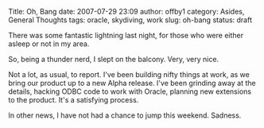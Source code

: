 Title: Oh, Bang
date: 2007-07-29 23:09
author: offby1
category: Asides, General Thoughts
tags: oracle, skydiving, work
slug: oh-bang
status: draft

There was some fantastic lightning last night, for those who were either asleep or not in my area.

So, being a thunder nerd, I slept on the balcony. Very, very nice.

Not a lot, as usual, to report. I've been building nifty things at work, as we bring our product up to a new Alpha release. I've been grinding away at the details, hacking ODBC code to work with Oracle, planning new extensions to the product. It's a satisfying process.

In other news, I have not had a chance to jump this weekend. Sadness.
